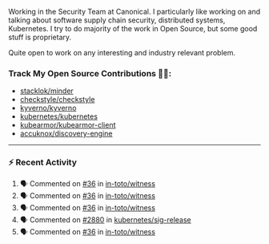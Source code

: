 Working in the Security Team at Canonical. I particularly like working on and talking about software supply chain security, distributed systems, Kubernetes. I try to do majority of the work in Open Source, but some good stuff is proprietary.

Quite open to work on any interesting and industry relevant problem. 

### Track My Open Source Contributions 👨‍💻: 
 - [stacklok/minder](https://github.com/stacklok/minder/pulls?q=is%3Apr+author%3AVyom-Yadav+is%3Amerged+)
 - [checkstyle/checkstyle](https://github.com/checkstyle/checkstyle/pulls?q=is%3Apr+author%3AVyom-Yadav+is%3Amerged+)
 - [kyverno/kyverno](https://github.com/kyverno/kyverno/pulls?q=is%3Apr+author%3AVyom-Yadav+is%3Amerged+)
 - [kubernetes/kubernetes](https://github.com/kubernetes/kubernetes/issues?q=is%3Aissue+author%3AVyom-Yadav)
 - [kubearmor/kubearmor-client](https://github.com/kubearmor/kubearmor-client/pulls?q=is%3Amerged+is%3Apr+author%3AVyom-Yadav+)
 - [accuknox/discovery-engine](https://github.com/accuknox/discovery-engine/pulls?q=is%3Amerged+is%3Apr+author%3AVyom-Yadav+)
---

### :zap: Recent Activity

<!--START_SECTION:activity-->
1. 🗣 Commented on [#36](https://github.com/in-toto/witness/issues/36#issuecomment-3372795122) in [in-toto/witness](https://github.com/in-toto/witness)
2. 🗣 Commented on [#36](https://github.com/in-toto/witness/issues/36#issuecomment-3358914482) in [in-toto/witness](https://github.com/in-toto/witness)
3. 🗣 Commented on [#36](https://github.com/in-toto/witness/issues/36#issuecomment-3358890946) in [in-toto/witness](https://github.com/in-toto/witness)
4. 🗣 Commented on [#2880](https://github.com/kubernetes/sig-release/pull/2880#issuecomment-3334934816) in [kubernetes/sig-release](https://github.com/kubernetes/sig-release)
5. 🗣 Commented on [#36](https://github.com/in-toto/witness/issues/36#issuecomment-3329200725) in [in-toto/witness](https://github.com/in-toto/witness)
<!--END_SECTION:activity-->

